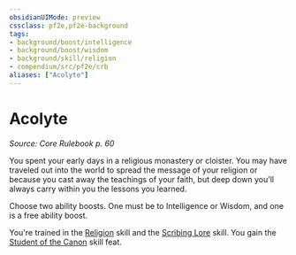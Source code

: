 ```yaml
---
obsidianUIMode: preview
cssclass: pf2e,pf2e-background
tags:
- background/boost/intelligence
- background/boost/wisdom
- background/skill/religion
- compendium/src/pf2e/crb
aliases: ["Acolyte"]
---
```

# Acolyte
*Source: Core Rulebook p. 60*  

You spent your early days in a religious monastery or cloister. You may have traveled out into the world to spread the message of your religion or because you cast away the teachings of your faith, but deep down you'll always carry within you the lessons you learned.

Choose two ability boosts. One must be to Intelligence or Wisdom, and one is a free ability boost.

You're trained in the [Religion](compendium/skills.md#Religion) skill and the [Scribing Lore](compendium/skills.md#Lore) skill. You gain the [Student of the Canon](compendium/feats/student-of-the-canon.md) skill feat.
